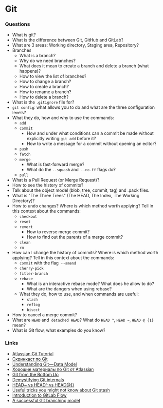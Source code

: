 # Git

### Questions

* What is git?
* What is the difference between Git, GitHub and GitLab?
* What are 3 areas: Working directory, Staging area, Repository?
* Branches
  * What is a branch?
  * Why do we need branches?
  * What does it mean to create a branch and delete a branch (what happens)?
  * How to view the list of branches?
  * How to change a branch?
  * How to create a branch?
  * How to rename a branch?
  * How to delete a branch?
* What is the `.gitignore` file for?
* `git config`: what allows you to do and what are the three configuration levels?
* What they do, how and why to use the commands:
  * `add`
  * `commit`
    * How and under what conditions can a commit be made without explicitly writing `git add` before it?
    * How to write a message for a commit without opening an editor?
  * `push`
  * `fetch`
  * `merge`
    * What is fast-forward merge?
    * What do the `--squash` and` --no-ff` flags do?
  * `pull`
* What is a Pull Request (or Merge Request)?
* How to see the history of commits?
* Talk about the object model (blob, tree, commit, tag) and .pack files.
* What is "The Three Trees" (The HEAD, The Index, The Working Directory)?
* How to undo changes? Where is which method worth applying? Tell in this context about the commands:
  * `checkout`
  * `reset`
  * `revert`
    * How to reverse merge commit?
    * How to find out the parents of a merge commit?
  * `clean`
  * `rm`
* How can I change the history of commits? Where is which method worth applying? Tell in this context about the commands:
  * `commit` with the flag` --amend`
  * `cherry-pick`
  * `fitler-branch`
  * `rebase`
    * What is an interactive rebase mode? What does he allow to do?
    * What are the dangers when using rebase?
  * What they do, how to use, and when commands are useful:
    * `stash`
    * `reflog`
    * `bisect`
* How to cancel a merge commit?
* What are `HEAD` and` detached HEAD`? What do `HEAD ^`, `HEAD ~`, `HEAD @ {1}` mean?
* What is Git flow, what examples do you know?


### Links
* [Atlassian Git Tutorial](https://www.atlassian.com/git)
* [Скринкаст по Git](https://learn.javascript.ru/screencast/git#intro-starting-video)
* [Understanding Git — Data Model](https://hackernoon.com/https-medium-com-zspajich-understanding-git-data-model-95eb16cc99f5)
* [Хорошие материалы по Git от Atlassian](https://www.atlassian.com/git)
* [Git from the Bottom Up](https://jwiegley.github.io/git-from-the-bottom-up/)
* [Demystifying Git internals](https://medium.com/@pawan_rawal/demystifying-git-internals-a004f0425a70)
* [HEAD~ vs HEAD^ vs HEAD@{}](https://stackoverflow.com/questions/26785118/head-vs-head-vs-head-also-known-as-tilde-vs-caret-vs-at-sign/26785200)
* [Useful tricks you might not know about Git stash](https://medium.freecodecamp.org/useful-tricks-you-might-not-know-about-git-stash-e8a9490f0a1a)
* [Introduction to GitLab Flow](https://docs.gitlab.com/ee/workflow/gitlab_flow.html)
* [A successful Git branching model](https://nvie.com/posts/a-successful-git-branching-model/)
